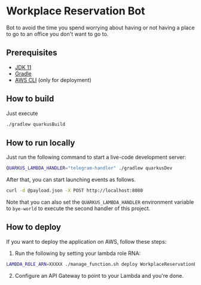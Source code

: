 # Workplace Reservation Bot

Bot to avoid the time you spend worrying about having or not having a place to go to an office you don't want to go to.

## Prerequisites

- [JDK 11](https://openjdk.org/projects/jdk/11)
- [Gradle](https://docs.gradle.org/current/userguide/userguide.html)
- [AWS CLI](https://aws.amazon.com/es/cli/) (only for deployment)

## How to build

Just execute

``` bash
./gradlew quarkusBuild
```

## How to run locally

Just run the following command to start a live-code development server:

``` bash
QUARKUS_LAMBDA_HANDLER="telegram-handler" ./gradlew quarkusDev
```

After that, you can start launching events as follows.
``` bash
curl -d @payload.json -X POST http://localhost:8080
```

Note that you can also set the `QUARKUS_LAMBDA_HANDLER` environment variable to `bye-world` to execute the second handler of this project.

## How to deploy

If you want to deploy the application on AWS, follow these steps:

1) Run the following by setting your lambda role RNA:
``` bash
LAMBDA_ROLE_ARN=XXXXX ./manage_function.sh deploy WorkplaceReservationBot QUARKUS_LAMBDA_HANDLER=telegram-handler,TELEGRAM_BOT_TOKEN=YYYYY
```
2) Configure an API Gateway to point to your Lambda and you're done.

